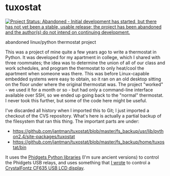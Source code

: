 tuxostat
========

[![Project Status: Abandoned - Initial development has started, but there has not yet been a stable, usable release; the project has been abandoned and the author(s) do not intend on continuing development.](http://www.repostatus.org/badges/0.1.0/abandoned.svg)](http://www.repostatus.org/#abandoned)

abandoned linux/python thermostat project

This was a project of mine quite a few years ago to write a thermostat in Python. It was developed for my apartment in college, which I shared with three roommates; the idea was to determine the union of all of our class and work schedules, and program the thermostat to only heat/cool the apartment when someone was there. This was before Linux-capable embedded systems were easy to obtain, so it ran on an old desktop sitting on the floor under where the original thermostat was. The project "worked" - we used it for a month or so - but had only a command-line interface available over SSH, so we ended up going back to the "normal" thermostat. I never took this further, but some of the code here might be useful.

I've discarded all history when I imported this to Git; I just imported a checkout of the CVS repository. What's here is actually a partial backup of the filesystem that ran this thing. The important parts are under:

* https://github.com/jantman/tuxostat/blob/master/fs_backup/usr/lib/python2.4/site-packages/tuxostat
* https://github.com/jantman/tuxostat/blob/master/fs_backup/home/tuxostat/bin

It uses the [Phidgets Python libraries](http://www.phidgets.com/docs/Language_-_Python) (I'm sure ancient versions) to control the Phidgets USB relays, and uses something that [I wrote](https://github.com/jantman/tuxostat/blob/master/fs_backup/usr/lib/python2.4/site-packages/tuxostat/crystalfontz635usb.py) to control a [CrystalFontz CF635 USB LCD display](https://www.crystalfontz.com/product/XES635BKTMFKU).

